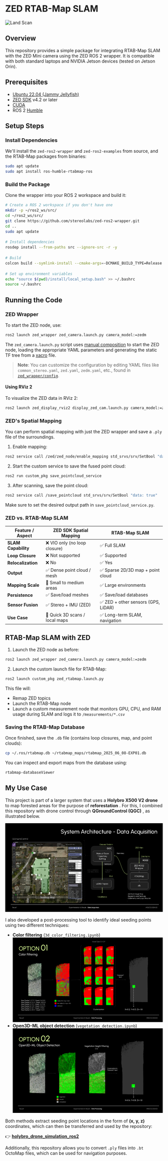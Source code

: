 # ZED RTAB-Map SLAM

![Land Scan](media/land_scan.gif)

## Overview

This repository provides a simple package for integrating RTAB-Map SLAM with the ZED Mini camera using the ZED ROS 2 wrapper. It is compatible with both standard laptops and NVIDIA Jetson devices (tested on Jetson Orin).

## Prerequisites

- [Ubuntu 22.04 (Jammy Jellyfish)](https://releases.ubuntu.com/jammy/)
- [ZED SDK](https://www.stereolabs.com/developers/release/latest/) v4.2 or later
- [CUDA](https://developer.nvidia.com/cuda-downloads)
- ROS 2 [Humble](https://docs.ros.org/en/humble/Installation/Linux-Install-Debians.html)

## Setup Steps

### Install Dependencies

We'll install the `zed-ros2-wrapper` and `zed-ros2-examples` from source, and the RTAB-Map packages from binaries:

```bash
sudo apt update
sudo apt install ros-humble-rtabmap-ros
```

### Build the Package

Clone the wrapper into your ROS 2 workspace and build it:

```bash
# Create a ROS 2 workspace if you don't have one
mkdir -p ~/ros2_ws/src/
cd ~/ros2_ws/src/
git clone https://github.com/stereolabs/zed-ros2-wrapper.git
cd ..
sudo apt update

# Install dependencies
rosdep install --from-paths src --ignore-src -r -y

# Build
colcon build --symlink-install --cmake-args=-DCMAKE_BUILD_TYPE=Release

# Set up environment variables
echo "source $(pwd)/install/local_setup.bash" >> ~/.bashrc
source ~/.bashrc
```

## Running the Code

### ZED Wrapper

To start the ZED node, use:

```bash
ros2 launch zed_wrapper zed_camera.launch.py camera_model:=zedm
```

The `zed_camera.launch.py` script uses [manual composition](https://docs.ros.org/en/humble/Concepts/Intermediate/About-Composition.html) to start the ZED node, loading the appropriate YAML parameters and generating the static TF tree from a [xacro](https://index.ros.org/p/xacro/) file.

> **Note**: You can customize the configuration by editing YAML files like `common_stereo.yaml`, `zed.yaml`, `zedm.yaml`, etc., found in [`zed_wrapper/config`](https://github.com/stereolabs/zed-ros2-wrapper/tree/master/zed_wrapper/config).

#### Using RViz 2

To visualize the ZED data in RViz 2:

```bash
ros2 launch zed_display_rviz2 display_zed_cam.launch.py camera_model:=zedm
```

### ZED's Spatial Mapping

You can perform spatial mapping with just the ZED wrapper and save a `.ply` file of the surroundings.

1. Enable mapping:

```bash
ros2 service call /zed/zed_node/enable_mapping std_srvs/srv/SetBool "data: true"
```

2. Start the custom service to save the fused point cloud:

```bash
ros2 run custom_pkg save_pointcloud_service
```

3. After scanning, save the point cloud:

```bash
ros2 service call /save_pointcloud std_srvs/srv/SetBool "data: true"
```

Make sure to set the desired output path in `save_pointcloud_service.py`.

### ZED vs. RTAB-Map SLAM

| **Feature / Aspect** | **ZED SDK Spatial Mapping** | **RTAB-Map SLAM**             |
| -------------------------- | --------------------------------- | ----------------------------------- |
| **SLAM Capability**  | ❌ VIO only (no loop closure)     | ✅ Full SLAM                        |
| **Loop Closure**     | ❌ Not supported                  | ✅ Supported                        |
| **Relocalization**   | ❌ No                             | ✅ Yes                              |
| **Output**           | ✅ Dense point cloud / mesh       | ✅ Sparse 2D/3D map + point cloud   |
| **Mapping Scale**    | 🔸 Small to medium areas          | ✅ Large environments               |
| **Persistence**      | ✅ Save/load meshes               | ✅ Save/load databases              |
| **Sensor Fusion**    | ✅ Stereo + IMU (ZED)             | ✅ ZED + other sensors (GPS, LiDAR) |
| **Use Case**         | 🔸 Quick 3D scans / local maps    | ✅ Long-term SLAM, navigation       |

## RTAB-Map SLAM with ZED

1. Launch the ZED node as before:

```bash
ros2 launch zed_wrapper zed_camera.launch.py camera_model:=zedm
```

2. Launch the custom launch file for RTAB-Map:

```bash
ros2 launch custom_pkg zed_rtabmap.launch.py
```

This file will:

- Remap ZED topics
- Launch the RTAB-Map node
- Launch a custom measurement node that monitors GPU, CPU, and RAM usage during SLAM and logs it to `/measurements/*.csv`

### Saving the RTAB-Map Database

Once finished, save the `.db` file (contains loop closures, map, and point clouds):

```bash
cp ~/.ros/rtabmap.db ~/rtabmap_maps/rtabmap_2025_06_08-EXP01.db
```

You can inspect and export maps from the database using:

```bash
rtabmap-databaseViewer
```

## My Use Case

This project is part of a larger system that uses a **Holybro X500 V2 drone** to map forested areas for the purpose of  **reforestation** . For this, I combined this repository with drone control through  **QGroundControl (QGC)** , as illustrated below.

![QGC](media/qgc.png)

I also developed a post-processing tool to identify ideal seeding points using two different techniques:

* **Color filtering** (`3d_color_filtering.ipynb`)
![option01](media/option01.png)
* **Open3D-ML object detection** (`vegetation_detection.ipynb`)
![option02](media/option02.png)

Both methods extract seeding point locations in the form of **(x, y, z)** coordinates, which can then be transferred and used by the repository:

👉 **[holybro_drone_simulation_ros2](https://github.com/ainhoaarnaiz/holybro_drone_simulation_ros2)**

Additionally, this repository allows you to convert `.ply` files into `.bt` OctoMap files, which can be used for navigation purposes.
